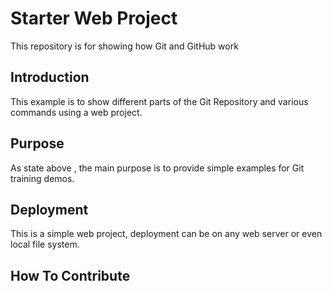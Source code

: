 # Starter Web Project
This repository is for showing how Git and GitHub work

## Introduction
This example is to show different parts of the Git Repository and various commands using a web project.

## Purpose
As state above , the main purpose is to provide simple examples for Git training demos.

## Deployment
This is a simple web project, deployment can be on any web server or even local file system.
## How To Contribute
